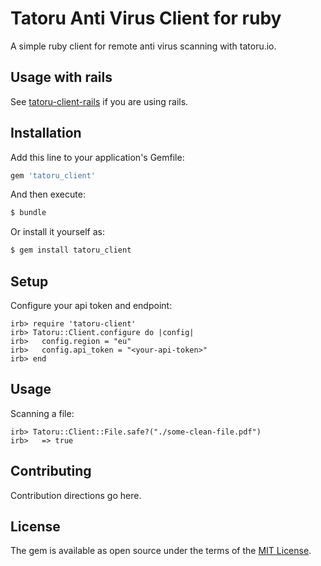 # Tatoru Anti Virus Client for ruby

A simple ruby client for remote anti virus scanning with tatoru.io.

## Usage with rails

See [tatoru-client-rails](https://github.com/tatoru-antivirus/tatoru_client-ruby) if you are using rails.

## Installation
Add this line to your application's Gemfile:

```ruby
gem 'tatoru_client'
```

And then execute:
```bash
$ bundle
```

Or install it yourself as:
```bash
$ gem install tatoru_client
```

## Setup

Configure your api token and endpoint:

    irb> require 'tatoru-client'
    irb> Tatoru::Client.configure do |config|
    irb>   config.region = "eu"
    irb>   config.api_token = "<your-api-token>"
    irb> end

## Usage

Scanning a file:

    irb> Tatoru::Client::File.safe?("./some-clean-file.pdf")
    irb>   => true

## Contributing
Contribution directions go here.

## License
The gem is available as open source under the terms of the [MIT License](https://opensource.org/licenses/MIT).
